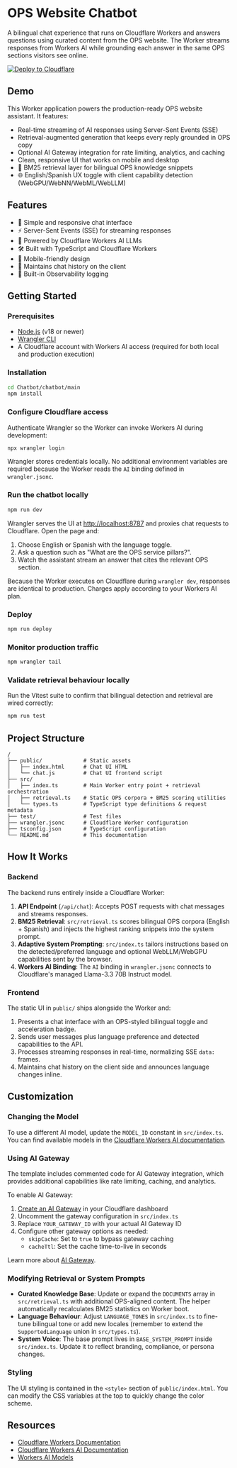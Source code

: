 # OPS Website Chatbot

A bilingual chat experience that runs on Cloudflare Workers and answers questions using curated content from the OPS website. The Worker streams responses from Workers AI while grounding each answer in the same OPS sections visitors see online.

[![Deploy to Cloudflare](https://deploy.workers.cloudflare.com/button)](https://deploy.workers.cloudflare.com/?url=https://github.com/cloudflare/templates/tree/main/llm-chat-app-template)

<!-- dash-content-start -->

## Demo

This Worker application powers the production-ready OPS website assistant. It features:

- Real-time streaming of AI responses using Server-Sent Events (SSE)
- Retrieval-augmented generation that keeps every reply grounded in OPS copy
- Optional AI Gateway integration for rate limiting, analytics, and caching
- Clean, responsive UI that works on mobile and desktop
- 🔁 BM25 retrieval layer for bilingual OPS knowledge snippets
- 🌐 English/Spanish UX toggle with client capability detection (WebGPU/WebNN/WebML/WebLLM)

## Features

- 💬 Simple and responsive chat interface
- ⚡ Server-Sent Events (SSE) for streaming responses
- 🧠 Powered by Cloudflare Workers AI LLMs
- 🛠️ Built with TypeScript and Cloudflare Workers
- 📱 Mobile-friendly design
- 🔄 Maintains chat history on the client
- 🔎 Built-in Observability logging
<!-- dash-content-end -->

## Getting Started

### Prerequisites

- [Node.js](https://nodejs.org/) (v18 or newer)
- [Wrangler CLI](https://developers.cloudflare.com/workers/wrangler/install-and-update/)
- A Cloudflare account with Workers AI access (required for both local and production execution)

### Installation

```bash
cd Chatbot/chatbot/main
npm install
```

### Configure Cloudflare access

Authenticate Wrangler so the Worker can invoke Workers AI during development:

```bash
npx wrangler login
```

Wrangler stores credentials locally. No additional environment variables are required because the Worker reads the `AI` binding defined in `wrangler.jsonc`.

### Run the chatbot locally

```bash
npm run dev
```

Wrangler serves the UI at [http://localhost:8787](http://localhost:8787) and proxies chat requests to Cloudflare. Open the page and:

1. Choose English or Spanish with the language toggle.
2. Ask a question such as "What are the OPS service pillars?".
3. Watch the assistant stream an answer that cites the relevant OPS section.

Because the Worker executes on Cloudflare during `wrangler dev`, responses are identical to production. Charges apply according to your Workers AI plan.

### Deploy

```bash
npm run deploy
```

### Monitor production traffic

```bash
npm wrangler tail
```

### Validate retrieval behaviour locally

Run the Vitest suite to confirm that bilingual detection and retrieval are wired correctly:

```bash
npm run test
```

## Project Structure

```
/
├── public/             # Static assets
│   ├── index.html      # Chat UI HTML
│   └── chat.js         # Chat UI frontend script
├── src/
│   ├── index.ts        # Main Worker entry point + retrieval orchestration
│   ├── retrieval.ts    # Static OPS corpora + BM25 scoring utilities
│   └── types.ts        # TypeScript type definitions & request metadata
├── test/               # Test files
├── wrangler.jsonc      # Cloudflare Worker configuration
├── tsconfig.json       # TypeScript configuration
└── README.md           # This documentation
```

## How It Works

### Backend

The backend runs entirely inside a Cloudflare Worker:

1. **API Endpoint** (`/api/chat`): Accepts POST requests with chat messages and streams responses.
2. **BM25 Retrieval**: `src/retrieval.ts` scores bilingual OPS corpora (English + Spanish) and injects the highest ranking snippets into the system prompt.
3. **Adaptive System Prompting**: `src/index.ts` tailors instructions based on the detected/preferred language and optional WebLLM/WebGPU capabilities sent by the browser.
4. **Workers AI Binding**: The `AI` binding in `wrangler.jsonc` connects to Cloudflare's managed Llama-3.3 70B Instruct model.

### Frontend

The static UI in `public/` ships alongside the Worker and:

1. Presents a chat interface with an OPS-styled bilingual toggle and acceleration badge.
2. Sends user messages plus language preference and detected capabilities to the API.
3. Processes streaming responses in real-time, normalizing SSE `data:` frames.
4. Maintains chat history on the client side and announces language changes inline.

## Customization

### Changing the Model

To use a different AI model, update the `MODEL_ID` constant in `src/index.ts`. You can find available models in the [Cloudflare Workers AI documentation](https://developers.cloudflare.com/workers-ai/models/).

### Using AI Gateway

The template includes commented code for AI Gateway integration, which provides additional capabilities like rate limiting, caching, and analytics.

To enable AI Gateway:

1. [Create an AI Gateway](https://dash.cloudflare.com/?to=/:account/ai/ai-gateway) in your Cloudflare dashboard
2. Uncomment the gateway configuration in `src/index.ts`
3. Replace `YOUR_GATEWAY_ID` with your actual AI Gateway ID
4. Configure other gateway options as needed:
   - `skipCache`: Set to `true` to bypass gateway caching
   - `cacheTtl`: Set the cache time-to-live in seconds

Learn more about [AI Gateway](https://developers.cloudflare.com/ai-gateway/).

### Modifying Retrieval or System Prompts

- **Curated Knowledge Base**: Update or expand the `DOCUMENTS` array in `src/retrieval.ts` with additional OPS-aligned content. The helper automatically recalculates BM25 statistics on Worker boot.
- **Language Behaviour**: Adjust `LANGUAGE_TONES` in `src/index.ts` to fine-tune bilingual tone or add new locales (remember to extend the `SupportedLanguage` union in `src/types.ts`).
- **System Voice**: The base prompt lives in `BASE_SYSTEM_PROMPT` inside `src/index.ts`. Update it to reflect branding, compliance, or persona changes.

### Styling

The UI styling is contained in the `<style>` section of `public/index.html`. You can modify the CSS variables at the top to quickly change the color scheme.

## Resources

- [Cloudflare Workers Documentation](https://developers.cloudflare.com/workers/)
- [Cloudflare Workers AI Documentation](https://developers.cloudflare.com/workers-ai/)
- [Workers AI Models](https://developers.cloudflare.com/workers-ai/models/)
